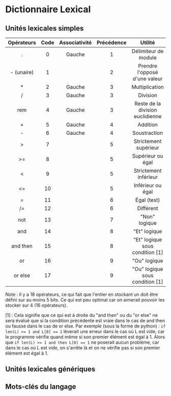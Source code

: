 # Dictionnaire Lexical

## Unités lexicales simples

| Opérateurs | Code | Associativité | Précédence | Utilité |
|:----------:|:----:|:-------------:|:----------:|:-------:|
| . | 0 | Gauche | 1 | Délimiteur de module |
| - (unaire) | 1 |  | 2 | Prendre l'opposé d'une valeur |
| * | 2 | Gauche | 3 | Multiplication |
| / | 3 | Gauche | 3 | Division |
| rem | 4 | Gauche | 3 | Reste de la division euclidienne |
| + | 5 | Gauche | 4 | Addition |
| - | 6 | Gauche | 4 | Soustraction |
| > | 7 |  | 5 | Strictement supérieur |
| >= | 8 |  | 5 | Supérieur ou égal |
| < | 9 |  | 5 | Strictement inférieur |
| <= | 10 |  | 5 | Inférieur ou égal |
| = | 11 |  | 6 | Égal (test) |
| /= | 12 |  | 6 | Différent |
| not | 13 |  | 7 | "Non" logique |
| and | 14 |  | 8 | "Et" logique |
| and then | 15 |  | 8 | "Et" logique sous condition [1] |
| or | 16 |  | 9 | "Ou" logique |
| or else | 17 |  | 9 | "Ou" logique sous condition [1] |

Note : Il y a 18 opérateurs, ce qui fait que l'entier en stockant un doit être défini sur au moins 5 bits. Ce qui est peu optimal car on aimerait pouvoir les stocker sur 4 (16 opérateurs).

[1] : Cela signifie que ce qui est à droite du "and then" ou du "or else" ne sera évalué que si la condition précédente est vraie dans le cas de and then ou fausse dans le cas de or else.
Par exemple (sous la forme de python) : `if len(L) >= 1 and L[0] == 1` lèverait une erreur dans le cas où L est vide, car le programme vérifie quand même si son premier élément est égal à 1. Alors que `if len(L) >= 1 and then L[0] == 1` ne poserait aucun problème, car dans le cas où L est vide, on s'arrête là et on ne vérifie pas si son premier élément est égal à 1.

## Unités lexicales génériques

## Mots-clés du langage